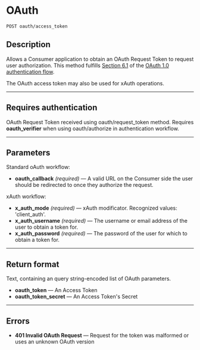# OAuth

    POST oauth/access_token

## Description
Allows a Consumer application to obtain an OAuth Request Token to request user authorization. This method fulfills [Section 6.1](http://oauth.net/core/1.0/#auth_step1) of the [OAuth 1.0 authentication flow](http://oauth.net/core/1.0/#anchor9).

The OAuth access token may also be used for xAuth operations.

***

## Requires authentication
OAuth Request Token received using oauth/request_token method. Requires **oauth_verifier** when using oauth/authorize in authentication workflow.

***

## Parameters
Standard oAuth workflow:

- **oauth_callback** _(required)_ — A valid URL on the Consumer side the user should be redirected to once they authorize the request.

xAuth workflow:

- **x_auth_mode** _(required)_ — xAuth modificator. Recognized values: 'client_auth'.
- **x_auth_username** _(required)_ — The username or email address of the user to obtain a token for.
- **x_auth_password** _(required)_ — The password of the user for which to obtain a token for.

***

## Return format
Text, containing an query string-encoded list of OAuth parameters.

- **oauth_token** — An Access Token
- **oauth_token_secret** — An Access Token's Secret

***

## Errors

- **401 Invalid OAuth Request** — Request for the token was malformed or uses an unknown OAuth version